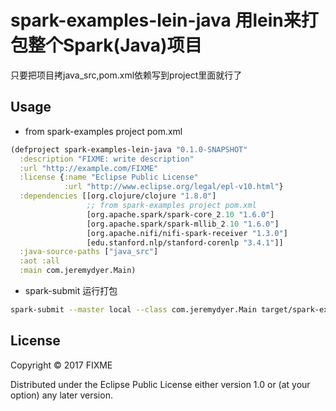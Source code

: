 # spark-examples-lein-java 用lein来打包整个Spark(Java)项目

只要把项目拷java_src,pom.xml依赖写到project里面就行了

## Usage
* from spark-examples project pom.xml
```clojure
(defproject spark-examples-lein-java "0.1.0-SNAPSHOT"
  :description "FIXME: write description"
  :url "http://example.com/FIXME"
  :license {:name "Eclipse Public License"
            :url "http://www.eclipse.org/legal/epl-v10.html"}
  :dependencies [[org.clojure/clojure "1.8.0"]
                 ;; from spark-examples project pom.xml
                 [org.apache.spark/spark-core_2.10 "1.6.0"]
                 [org.apache.spark/spark-mllib_2.10 "1.6.0"]
                 [org.apache.nifi/nifi-spark-receiver "1.3.0"]
                 [edu.stanford.nlp/stanford-corenlp "3.4.1"]]
  :java-source-paths ["java_src"]
  :aot :all
  :main com.jeremydyer.Main)
```
* spark-submit 运行打包
```bash
spark-submit --master local --class com.jeremydyer.Main target/spark-examples-lein-java-0.1.0-SNAPSHOT-standalone.jar
```
## License

Copyright © 2017 FIXME

Distributed under the Eclipse Public License either version 1.0 or (at
your option) any later version.
